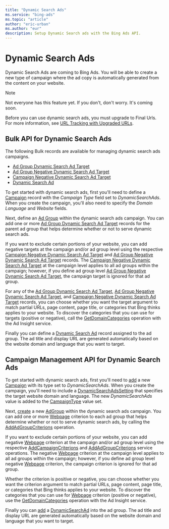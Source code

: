 ```yaml
---
title: "Dynamic Search Ads"
ms.service: "bing-ads"
ms.topic: "article"
author: "eric-urban"
ms.author: "eur"
description: Setup Dynamic Search ads with the Bing Ads API.
---
```

# Dynamic Search Ads
Dynamic Search Ads are coming to Bing Ads. You will be able to create a new type of campaign where the ad copy is automatically generated from the content on your website. 

> [!NOTE]
> Not everyone has this feature yet. If you don't, don't worry. It's coming soon.
> 
> Before you can use dynamic search ads, you must upgrade to Final Urls. For more information, see [URL Tracking with Upgraded URLs](~/guides/url-tracking-upgraded-urls.md).

## <a name="bulk"></a>Bulk API for Dynamic Search Ads  
The following Bulk records are available for managing dynamic search ads campaigns.
* [Ad Group Dynamic Search Ad Target](~/bulk-service/ad-group-dynamic-search-ad-target.md)
* [Ad Group Negative Dynamic Search Ad Target](~/bulk-service/ad-group-negative-dynamic-search-ad-target.md)
* [Campaign Negative Dynamic Search Ad Target](~/bulk-service/campaign-negative-dynamic-search-ad-target.md)
* [Dynamic Search Ad](~/bulk-service/dynamic-search-ad.md)
 
To get started with dynamic search ads, first you'll need to define a [Campaign](~/bulk-service/campaign.md) record with the *Campaign Type* field set to *DynamicSearchAds*. When you create the campaign, you'll also need to specify the *Domain Language* and *Website* fields.  

Next, define an [Ad Group](~/bulk-service/ad-group.md) within the dynamic search ads campaign. You can add one or more [Ad Group Dynamic Search Ad Target](~/bulk-service/ad-group-dynamic-search-ad-target.md) records for the parent ad group that helps determine whether or not to serve dynamic search ads. 

If you want to exclude certain portions of your website, you can add negative targets at the campaign and/or ad group level using the respective [Campaign Negative Dynamic Search Ad Target](~/bulk-service/campaign-negative-dynamic-search-ad-target.md) and [Ad Group Negative Dynamic Search Ad Target](~/bulk-service/ad-group-negative-dynamic-search-ad-target.md) records. The [Campaign Negative Dynamic Search Ad Target](~/bulk-service/campaign-negative-dynamic-search-ad-target.md) at the campaign level applies to all ad groups within the campaign; however, if you define ad group level [Ad Group Negative Dynamic Search Ad Target](~/bulk-service/ad-group-negative-dynamic-search-ad-target.md), the campaign target is ignored for that ad group. 

For any of the [Ad Group Dynamic Search Ad Target](~/bulk-service/ad-group-dynamic-search-ad-target.md), [Ad Group Negative Dynamic Search Ad Target](~/bulk-service/ad-group-negative-dynamic-search-ad-target.md), and [Campaign Negative Dynamic Search Ad Target](~/bulk-service/campaign-negative-dynamic-search-ad-target.md) records, you can choose whether you want the target argument to match partial URLs, page content, page title, or categories that Bing thinks applies to your website. To discover the categories that you can use for targets (positive or negative), call the [GetDomainCategories](~/ad-insight-service/getdomaincategories.md) operation with the Ad Insight service.

Finally you can define a [Dynamic Search Ad](~/bulk-service/dynamic-search-ad.md) record assigned to the ad group. The ad title and display URL are generated automatically based on the website domain and language that you want to target.


## <a name="campaign"></a>Campaign Management API for Dynamic Search Ads  

To get started with dynamic search ads, first you'll need to [add](~/campaign-management-service/addcampaigns.md) a new [Campaign](~/campaign-management-service/campaign.md) with its type set to *DynamicSearchAds*. When you create the campaign, you'll need to include a [DynamicSearchAdsSetting](~/campaign-management-service/dynamicsearchadssetting.md) that specifies the target website domain and language. The new *DynamicSearchAds* value is added to the [CampaignType](~/campaign-management-service/campaigntype.md) value set. 

Next, [create](~/campaign-management-service/addadgroups.md) a new [AdGroup](~/campaign-management-service/adgroup.md) within the dynamic search ads campaign. You can add one or more [Webpage](~/campaign-management-service/webpage.md) criterion to each ad group that helps determine whether or not to serve dynamic search ads, by calling the [AddAdGroupCriterions](~/campaign-management-service/addadgroupcriterions.md) operation. 

If you want to exclude certain portions of your website, you can add negative [Webpage](~/campaign-management-service/webpage.md) criterion at the campaign and/or ad group level using the respective [AddCampaignCriterions](~/campaign-management-service/addcampaigncriterions.md) and [AddAdGroupCriterions](~/campaign-management-service/addadgroupcriterions.md) service operations. The negative [Webpage](~/campaign-management-service/webpage.md) criterion at the campaign level applies to all ad groups within the campaign; however, if you define ad group level negative [Webpage](~/campaign-management-service/webpage.md) criterion, the campaign criterion is ignored for that ad group. 

Whether the criterion is positive or negative, you can choose whether you want the criterion argument to match partial URLs, page content, page title, or categories that Bing thinks applies to your website. To discover the categories that you can use for [Webpage](~/campaign-management-service/webpage.md) criterion (positive or negative), use the [GetDomainCategories](~/ad-insight-service/getdomaincategories.md) operation with the Ad Insight service.

Finally you can [add](~/campaign-management-service/addads.md) a [DynamicSearchAd](~/campaign-management-service/dynamicsearchad.md) into the ad group. The ad title and display URL are generated automatically based on the website domain and language that you want to target.

